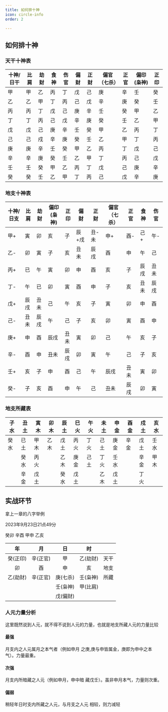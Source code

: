 ```yaml
---
title: 如何排十神
icon: circle-info
order: 2

---
```


## 如何排十神

### 天干十神表

| 十神/日干 | 比肩 | 劫财 | 食神 | 伤官 | 偏财 | 正财 | 偏官（七杀） | 正官 | 偏印(枭神) | 正印 |
| --------- | ---- | ---- | ---- | ---- | ---- | ---- | ------------ | ---- | ---------- | ---- |
| 甲        | 甲   | 乙   | 丙   | 丁   | 戊   | 己   | 庚           | 辛   | 壬         | 癸   |
| 乙        | 乙   | 甲   | 丁   | 丙   | 己   | 戊   | 辛           | 庚   | 癸         | 壬   |
| 丙        | 丙   | 丁   | 戊   | 己   | 庚   | 辛   | 壬           | 癸   | 甲         | 乙   |
| 丁        | 丁   | 丙   | 己   | 戊   | 辛   | 庚   | 癸           | 壬   | 乙         | 甲   |
| 戊        | 戊   | 己   | 庚   | 辛   | 壬   | 癸   | 甲           | 乙   | 丙         | 丁   |
| 己        | 己   | 戍   | 辛   | 庚   | 癸   | 壬   | 乙           | 甲   | 丁         | 丙   |
| 庚        | 庚   | 辛   | 壬   | 癸   | 甲   | 乙   | 丙           | 丁   | 戊         | 己   |
| 辛        | 辛   | 庚   | 癸   | 壬   | 乙   | 甲   | 丁           | 丙   | 己         | 戊   |
| 壬        | 壬   | 癸   | 甲   | 乙   | 丙   | 丁   | 戊           | 己   | 庚         | 辛   |
| 癸        | 癸   | 壬   | 乙   | 甲   | 丁   | 丙   | 己           | 戊   | 辛         | 庚   |

### 地支十神表

| 十神/日支 | 比肩 | 劫财 | 偏印(枭神) | 正印 | 偏财  | 正财  | 偏官（七杀） | 正官 | 食神 | 伤官 |
| --------- | ---- | ---- | ---------- | ---- | ----- | ----- | ------------ | ---- | ---- | ---- |
| 甲+       | 寅   | 卯   | 亥         | 子   | 辰+戌 | 丑-未 | 申+          | 酉-  | 己+  | 午-  |
| 乙-       | 卯   | 寅   | 子         | 亥   | 丑未  | 辰戌  | 酉           | 申   | 午   | 己   |
| 丙+       | 已   | 午   | 寅         | 卯   | 申    | 酉    | 亥           | 子   | 辰戌 | 丑未 |
| 丁-       | 午   | 已   | 卯         | 寅   | 酉    | 申    | 子           | 亥   | 丑未 | 辰戌 |
| 戊+       | 辰戌 | 丑未 | 己         | 午   | 亥    | 子    | 寅           | 卯   | 申   | 酉   |
| 己-       | 丑未 | 辰戌 | 午         | 己   | 子    | 亥    | 卯           | 寅   | 酉   | 申   |
| 庚+       | 申   | 酉   | 辰戌       | 丑未 | 寅    | 卯    | 己           | 午   | 亥   | 子   |
| 辛-       | 酉   | 申   | 丑未       | 辰戌 | 卯    | 寅    | 午           | 己   | 子   | 亥   |
| 壬+       | 亥   | 子   | 申         | 酉   | 己    | 午    | 辰戌         | 丑未 | 寅   | 卯   |
| 癸-       | 子   | 亥   | 酉         | 申   | 午    | 己    | 丑未         | 辰戌 | 卯   | 寅   |

### 地支所藏表

| 子水 | 丑土 | 寅木 | 卯木 | 辰土 | 巳火 | 午火 | 未土 | 申金 | 酉金 | 戍土 | 亥水 |
| ---- | ---- | ---- | ---- | ---- | ---- | ---- | ---- | ---- | ---- | ---- | ---- |
| 癸水 | 已土 | 甲木 | 乙木 | 戊土 | 丙火 | 丁火 | 己土 | 庚金 | 辛金 | 戊土 | 壬水 |
|      | 癸水 | 丙火 |      | 乙木 | 庚金 | 己土 | 丁火 | 壬水 |      | 辛金 | 甲木 |
|      | 辛金 | 戊土 |      | 癸水 | 戊土 |      | 乙木 | 戊土 |      | 丁火 |      |

## 实战环节

拿上一章的八字举例

2023年9月23日21点49分

癸卯 辛酉 甲申 乙亥

|    年    |    月    |    日    |    时    |      |
| :------: | :------: | :------: | :------: | :--: |
| 癸(正印) | 辛(正官) |    甲    | 乙(劫财) | 天干 |
|    卯    |    酉    |    申    |    亥    | 地支 |
| 乙(劫财) | 辛(正官) | 庚(七杀) | 壬(枭神) | 所藏 |
|          |          | 壬(枭神) | 甲(比肩) |      |
|          |          | 戊(偏财) |          |      |



### 人元力量分析

这里既然说到人元，就不得不说到人元的力量，也就是地支所藏人元的力量比较

#### 最强

月支内之人元属月之本气者（例如申月
之庚,庚与申皆属金，庚即为申中之本气）。力量最重。

#### 次强

月支内所暗藏之人元（例如申月，申中暗
藏戊壬）。虽非申月本气，力量则次重。

#### 偏弱

稍轻年日时支内所藏之人元，与月支之人元
相较，则力减轻